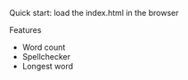 
Quick start:
load the index.html in the browser

Features
* Word count
* Spellchecker
* Longest word 


